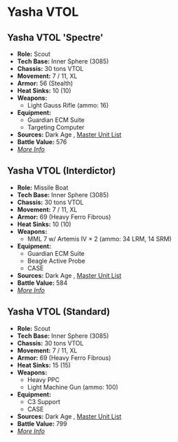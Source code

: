 # Yasha VTOL 

## Yasha VTOL 'Spectre' 

- **Role:** Scout 
- **Tech Base:** Inner Sphere (3085) 
- **Chassis:** 30 tons VTOL 
- **Movement:** 7 / 11, XL 
- **Armor:** 56 (Stealth) 
- **Heat Sinks:** 10 (10) 
- **Weapons:** 
  - Light Gauss Rifle (ammo: 16) 
- **Equipment:** 
  - Guardian ECM Suite 
  - Targeting Computer 
- **Sources:** Dark Age , [Master Unit List](http://masterunitlist.info/Unit/Details/3610/yasha-vtol-spectre) 
- **Battle Value:** 576 
- [*More Info*](yasha_vtol/yasha_vtol_spectre.md) 

## Yasha VTOL (Interdictor) 

- **Role:** Missile Boat 
- **Tech Base:** Inner Sphere (3085) 
- **Chassis:** 30 tons VTOL 
- **Movement:** 7 / 11, XL 
- **Armor:** 69 (Heavy Ferro Fibrous) 
- **Heat Sinks:** 10 (10) 
- **Weapons:** 
  - MML 7 w/ Artemis IV × 2 (ammo: 34 LRM, 14 SRM) 
- **Equipment:** 
  - Guardian ECM Suite 
  - Beagle Active Probe 
  - CASE 
- **Sources:** Dark Age , [Master Unit List](http://masterunitlist.info/Unit/Details/3611/yasha-vtol-interdictor) 
- **Battle Value:** 584 
- [*More Info*](yasha_vtol/yasha_vtol_interdictor.md) 

## Yasha VTOL (Standard) 

- **Role:** Scout 
- **Tech Base:** Inner Sphere (3085) 
- **Chassis:** 30 tons VTOL 
- **Movement:** 7 / 11, XL 
- **Armor:** 69 (Heavy Ferro Fibrous) 
- **Heat Sinks:** 15 (15) 
- **Weapons:** 
  - Heavy PPC 
  - Light Machine Gun (ammo: 100) 
- **Equipment:** 
  - C3 Support 
  - CASE 
- **Sources:** Dark Age , [Master Unit List](http://masterunitlist.info/Unit/Details/3612/yasha-vtol-standard) 
- **Battle Value:** 799 
- [*More Info*](yasha_vtol/yasha_vtol_standard.md) 


